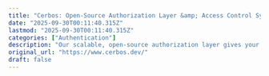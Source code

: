 ```yaml
---
title: "Cerbos: Open-Source Authorization Layer &amp; Access Control System"
date: "2025-09-30T00:11:40.315Z"
lastmod: "2025-09-30T00:11:40.315Z"
categories: ["Authentication"]
description: "Our scalable, open-source authorization layer gives your product secure, decoupled, extensible access controls. Get started with Cerbos today."
original_url: "https://www.cerbos.dev/"
draft: false
---
```

